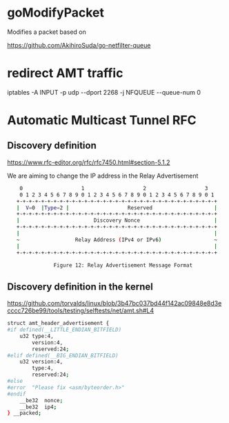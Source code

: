 # goModifyPacket

Modifies a packet based on

https://github.com/AkihiroSuda/go-netfilter-queue

# redirect AMT traffic

iptables -A INPUT -p udp --dport 2268 -j NFQUEUE --queue-num 0


# Automatic Multicast Tunnel RFC

## Discovery definition

https://www.rfc-editor.org/rfc/rfc7450.html#section-5.1.2

We are aiming to change the IP address in the Relay Advertisement

```bash
    0                   1                   2                   3
    0 1 2 3 4 5 6 7 8 9 0 1 2 3 4 5 6 7 8 9 0 1 2 3 4 5 6 7 8 9 0 1
   +-+-+-+-+-+-+-+-+-+-+-+-+-+-+-+-+-+-+-+-+-+-+-+-+-+-+-+-+-+-+-+-+
   |  V=0  |Type=2 |                   Reserved                    |
   +-+-+-+-+-+-+-+-+-+-+-+-+-+-+-+-+-+-+-+-+-+-+-+-+-+-+-+-+-+-+-+-+
   |                        Discovery Nonce                        |
   +-+-+-+-+-+-+-+-+-+-+-+-+-+-+-+-+-+-+-+-+-+-+-+-+-+-+-+-+-+-+-+-+
   |                                                               |
   ~                  Relay Address (IPv4 or IPv6)                 ~
   |                                                               |
   +-+-+-+-+-+-+-+-+-+-+-+-+-+-+-+-+-+-+-+-+-+-+-+-+-+-+-+-+-+-+-+-+

               Figure 12: Relay Advertisement Message Format
```

## Discovery definition in the kernel

https://github.com/torvalds/linux/blob/3b47bc037bd44f142ac09848e8d3ecccc726be99/tools/testing/selftests/net/amt.sh#L4
```bash
struct amt_header_advertisement {
#if defined(__LITTLE_ENDIAN_BITFIELD)
	u32	type:4,
		version:4,
		reserved:24;
#elif defined(__BIG_ENDIAN_BITFIELD)
	u32	version:4,
		type:4,
		reserved:24;
#else
#error  "Please fix <asm/byteorder.h>"
#endif
	__be32	nonce;
	__be32	ip4;
} __packed;
```